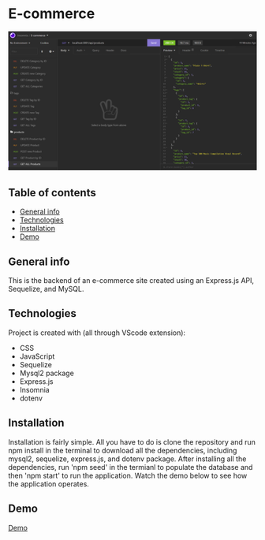 # E-commerce

![e-commerce](./images/ecommerce-sc.png)
## Table of contents
* [General info](#general-info)
* [Technologies](#technologies)
* [Installation](#installation)
* [Demo](#demo)


## General info
This is the backend of an e-commerce site created using an Express.js API, Sequelize, and MySQL.

## Technologies
Project is created with (all through VScode extension):
* CSS
* JavaScript
* Sequelize
* Mysql2 package
* Express.js
* Insomnia
* dotenv
	
## Installation

Installation is fairly simple. All you have to do is clone the repository and run npm install in the terminal to download all the dependencies, including mysql2, sequelize, express.js, and dotenv package. After installing all the dependencies, run 'npm seed' in the termianl to populate the database and then 'npm start' to run the application. Watch the demo below to see how the application operates.

## Demo

[Demo](https://watch.screencastify.com/v/ORDdg4R0IIrb8af0u5vI)
